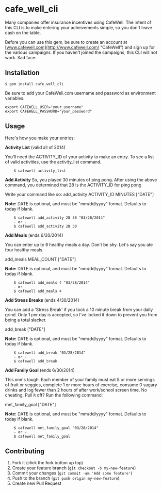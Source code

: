 # cafe_well_cli

Many companies offer insurance incentives using CafeWell.  The intent of this
CLI is to make entering your acheivements simple, so you don't leave cash
on the table.

Before you can use this gem, be sure to create an account at [www.cafewell.com](http://www.cafewell.com/ "CafeWell") and sign up for the various campaigns.  If you haven't joined the campaigns, this CLI will not work.  Sad face.

## Installation

    $ gem install cafe_well_cli

Be sure to add your CafeWell.com username and password as environment variables.
``` .bashrc
export CAFEWELL_USER="your_username"
export CAFEWELL_PASSWORD="your_password"
```

## Usage

Here's how you make your entries:

**Activity List** (valid all of 2014)

You'll need the ACTIVITY_ID of your activity to make an entry.  To see a list of valid activities, use the activity_list command.
``` console
    $ cafewell activity_list
```
**Add Activity** So, you played 30 minutes of ping pong.  After using the above command, you determined that 28 is the ACTIVITY_ID for ping pong.

Write your command like so:  add_activity ACTIVITY_ID MINUTES ["DATE"]

**Note:** DATE is optional, and must be "mm/dd/yyyy" format.  Defaults to today if blank.
``` console
    $ cafewell add_activity 28 30 "03/28/2014"
    - or -
    $ cafewell add_activity 28 30
```

**Add Meals** (ends 6/30/2014)

You can enter up to 6 healthy meals a day.  Don't be shy.  Let's say you ate four healthy meals.

add_meals MEAL_COUNT ["DATE"]

**Note:** DATE is optional, and must be "mm/dd/yyyy" format.  Defaults to today if blank.
``` console
    $ cafewell add_meals 4 "03/28/2014"
    - or -
    $ cafewell add_meals 4
```

**Add Stress Breaks** (ends 4/30/2014)

You can add a 'Stress Break' if you took a 10 minute break from your daily grind.  Only 1 per day is accepted, so I've locked it down to prevent you from being a total slacker.

add_break ["DATE"]

**Note:** DATE is optional, and must be "mm/dd/yyyy" format.  Defaults to today if blank.
``` console
    $ cafewell add_break "03/28/2014"
    - or -
    $ cafewell add_break
```

**Add Family Goal** (ends 6/30/2014)

This one's tough.  Each member of your family must eat 5 or more servings of fruit or veggies, complete 1 or more hours of exercise, consume 0 sugary drinks and log fewer than 2 hours of after work/school screen time.  No cheating.  Pull it off?  Run the following command:

met_family_goal ["DATE"]

**Note:** DATE is optional, and must be "mm/dd/yyyy" format.  Defaults to today if blank.
``` console
    $ cafewell met_family_goal "03/28/2014"
    - or -
    $ cafewell met_family_goal
```

## Contributing

1. Fork it (click the fork button up top)
2. Create your feature branch (`git checkout -b my-new-feature`)
3. Commit your changes (`git commit -am 'Add some feature'`)
4. Push to the branch (`git push origin my-new-feature`)
5. Create new Pull Request
